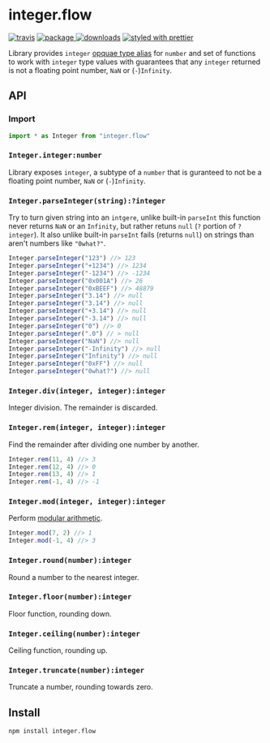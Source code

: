 # integer.flow
[![travis][travis.icon]][travis.url]
[![package][version.icon] ![downloads][downloads.icon]][package.url]
[![styled with prettier][prettier.icon]][prettier.url]


Library provides `integer` [opquae type alias][] for `number` and set of functions
to work with `integer` type values with guarantees that any `integer` returned
is not a floating point number, `NaN` or (`-`)`Infinity`.


## API

### Import

```js
import * as Integer from "integer.flow"
```

### `Integer.integer:number`

Library exposes `integer`, a subtype of a `number` that is guranteed to not be a floating point number, `NaN` or (`-`)`Infinity`.

### `Integer.parseInteger(string):?integer`

Try to turn given string into an `intgere`, unlike built-in `parseInt` this function never returns `NaN` or an `Infinity`, but rather retuns `null` (`?` portion of `?integer`). It also unlike built-in `parseInt` fails (returns `null`) on strings than aren't numbers like `"0what?"`.

```js
Integer.parseInteger("123") //> 123
Integer.parseInteger("+1234") //> 1234
Integer.parseInteger("-1234") //> -1234
Integer.parseInteger("0x001A") //> 26
Integer.parseInteger("0xBEEF") //> 48879
Integer.parseInteger("3.14") //> null
Integer.parseInteger("3.14") //> null
Integer.parseInteger("+3.14") //> null
Integer.parseInteger("-3.14") //> null
Integer.parseInteger("0") //> 0
Integer.parseInteger(".0") // > null
Integer.parseInteger("NaN") //> null
Integer.parseInteger("-Infinity") //> null
Integer.parseInteger("Infinity") //> null
Integer.parseInteger("0xFF") //> null
Integer.parseInteger("0what?") //> null
```

### `Integer.div(integer, integer):integer`

Integer division. The remainder is discarded.


### `Integer.rem(integer, integer):integer`

Find the remainder after dividing one number by another.

```js
Integer.rem(11, 4) //> 3
Integer.rem(12, 4) //> 0
Integer.rem(13, 4) //> 1
Integer.rem(-1, 4) //> -1
```

### `Integer.mod(integer, integer):integer`

Perform [modular arithmetic][].

```js
Integer.mod(7, 2) //> 1
Integer.mod(-1, 4) //> 3
```

### `Integer.round(number):integer`

Round a number to the nearest integer.

### `Integer.floor(number):integer`

Floor function, rounding down. 

### `Integer.ceiling(number):integer`

Ceiling function, rounding up. 

### `Integer.truncate(number):integer`

Truncate a number, rounding towards zero.

## Install

    npm install integer.flow


[modular arithmetic]:http://en.wikipedia.org/wiki/Modular_arithmetic
[opquae type alias]:https://flow.org/en/docs/types/opaque-types/

[travis.icon]: https://travis-ci.org/Gozala/integer.flow.svg?branch=master
[travis.url]: https://travis-ci.org/Gozala/integer.flow

[version.icon]: https://img.shields.io/npm/v/integer.flow.svg
[downloads.icon]: https://img.shields.io/npm/dm/integer.flow.svg
[package.url]: https://npmjs.org/package/integer.flow


[downloads.image]: https://img.shields.io/npm/dm/integer.flow.svg
[downloads.url]: https://npmjs.org/package/integer.flow

[prettier.icon]:https://img.shields.io/badge/styled_with-prettier-ff69b4.svg
[prettier.url]:https://github.com/prettier/prettier